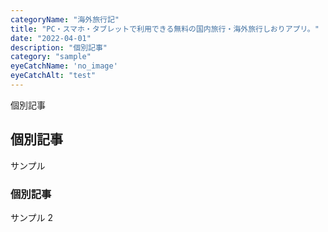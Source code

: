 ```yaml
---
categoryName: "海外旅行記"
title: "PC・スマホ・タブレットで利用できる無料の国内旅行・海外旅行しおりアプリ。"
date: "2022-04-01"
description: "個別記事"
category: "sample"
eyeCatchName: 'no_image'
eyeCatchAlt: "test"
---
```


個別記事

## 個別記事

サンプル

### 個別記事

サンプル 2
